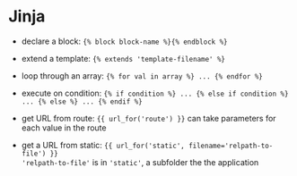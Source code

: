 # Jinja

- declare a block: `{% block block-name %}{% endblock %}`

- extend a template: `{% extends 'template-filename' %}`

- loop through an array: `{% for val in array %} ... {% endfor %}`

- execute on condition: `{% if condition %} ... {% else if condition %} ... {% else %} ... {% endif %}`

- get URL from route: `{{ url_for('route') }}` can take parameters for each value in the route

- get a URL from static: `{{ url_for('static', filename='relpath-to-file') }}` \
`'relpath-to-file'` is in `'static'`, a subfolder the the application

